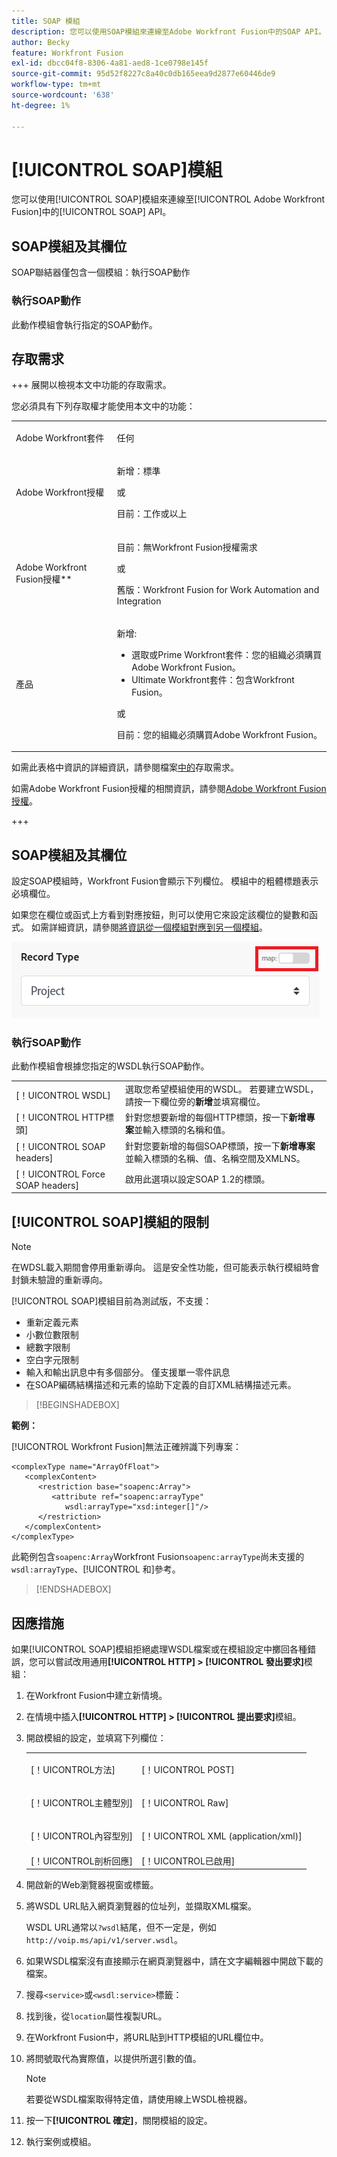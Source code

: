 ```yaml
---
title: SOAP 模組
description: 您可以使用SOAP模組來連線至Adobe Workfront Fusion中的SOAP API。
author: Becky
feature: Workfront Fusion
exl-id: dbcc04f8-8306-4a81-aed8-1ce0798e145f
source-git-commit: 95d52f8227c8a40c0db165eea9d2877e60446de9
workflow-type: tm+mt
source-wordcount: '638'
ht-degree: 1%

---
```


# [!UICONTROL SOAP]模組

您可以使用[!UICONTROL SOAP]模組來連線至[!UICONTROL Adobe Workfront Fusion]中的[!UICONTROL SOAP] API。

## SOAP模組及其欄位

SOAP聯結器僅包含一個模組：執行SOAP動作

### 執行SOAP動作

此動作模組會執行指定的SOAP動作。



## 存取需求

+++ 展開以檢視本文中功能的存取需求。

您必須具有下列存取權才能使用本文中的功能：

<table style="table-layout:auto">
 <col> 
 <col> 
 <tbody> 
  <tr> 
   <td role="rowheader">Adobe Workfront套件</td> 
   <td> <p>任何</p> </td> 
  </tr> 
  <tr data-mc-conditions=""> 
   <td role="rowheader">Adobe Workfront授權</td> 
   <td> <p>新增：標準</p><p>或</p><p>目前：工作或以上</p> </td> 
  </tr> 
  <tr> 
   <td role="rowheader">Adobe Workfront Fusion授權**</td> 
   <td>
   <p>目前：無Workfront Fusion授權需求</p>
   <p>或</p>
   <p>舊版：Workfront Fusion for Work Automation and Integration </p>
   </td> 
  </tr> 
  <tr> 
   <td role="rowheader">產品</td> 
   <td>
   <p>新增:</p> <ul><li>選取或Prime Workfront套件：您的組織必須購買Adobe Workfront Fusion。</li><li>Ultimate Workfront套件：包含Workfront Fusion。</li></ul>
   <p>或</p>
   <p>目前：您的組織必須購買Adobe Workfront Fusion。</p>
   </td> 
  </tr>
 </tbody> 
</table>

如需此表格中資訊的詳細資訊，請參閱檔案[中的](/help/workfront-fusion/references/licenses-and-roles/access-level-requirements-in-documentation.md)存取需求。

如需Adobe Workfront Fusion授權的相關資訊，請參閱[Adobe Workfront Fusion授權](/help/workfront-fusion/set-up-and-manage-workfront-fusion/licensing-operations-overview/license-automation-vs-integration.md)。

+++

## SOAP模組及其欄位

設定SOAP模組時，Workfront Fusion會顯示下列欄位。  模組中的粗體標題表示必填欄位。

如果您在欄位或函式上方看到對應按鈕，則可以使用它來設定該欄位的變數和函式。 如需詳細資訊，請參閱[將資訊從一個模組對應到另一個模組](/help/workfront-fusion/create-scenarios/map-data/map-data-from-one-to-another.md)。

![地圖切換](/help/workfront-fusion/references/apps-and-modules/assets/map-toggle-350x74.png)

### 執行SOAP動作

此動作模組會根據您指定的WSDL執行SOAP動作。

<table style="table-layout:auto">
 <col> 
 </col> 
 <col> 
 </col> 
 <tbody> 
  <tr> 
   <td>[！UICONTROL WSDL]</td> 
   <td> 選取您希望模組使用的WSDL。 若要建立WSDL，請按一下欄位旁的<b>新增</b>並填寫欄位。 </td> 
  </tr> 
  <tr> 
   <td>[！UICONTROL HTTP標頭]</td> 
   <td> 針對您想要新增的每個HTTP標頭，按一下<b>新增專案</b>並輸入標頭的名稱和值。</td> 
  </tr> 
  <tr> 
   <td>[！UICONTROL SOAP headers]</td> 
   <td> 針對您要新增的每個SOAP標頭，按一下<b>新增專案</b>並輸入標頭的名稱、值、名稱空間及XMLNS。</td> 
  </tr> 
  <tr data-mc-conditions=""> 
   <td>[！UICONTROL Force SOAP headers]</td> 
   <td> 啟用此選項以設定SOAP 1.2的標頭。 </td> 
  </tr> 
  </tbody> 
</table>

## [!UICONTROL SOAP]模組的限制

>[!NOTE]
>
>在WDSL載入期間會停用重新導向。 這是安全性功能，但可能表示執行模組時會封鎖未驗證的重新導向。

[!UICONTROL SOAP]模組目前為測試版，不支援：

* 重新定義元素
* 小數位數限制
* 總數字限制
* 空白字元限制
* 輸入和輸出訊息中有多個部分。 僅支援單一零件訊息
* 在SOAP編碼結構描述和元素的協助下定義的自訂XML結構描述元素。

>[!BEGINSHADEBOX]

**範例：**

[!UICONTROL Workfront Fusion]無法正確辨識下列專案：

```
<complexType name="ArrayOfFloat">
   <complexContent>
      <restriction base="soapenc:Array">
         <attribute ref="soapenc:arrayType"
            wsdl:arrayType="xsd:integer[]"/>
      </restriction>
   </complexContent>
</complexType>
```

此範例包含`soapenc:Array`Workfront Fusion`soapenc:arrayType`尚未支援的`wsdl:arrayType`、[!UICONTROL 和]參考。

>[!ENDSHADEBOX]

## 因應措施

如果[!UICONTROL SOAP]模組拒絕處理WSDL檔案或在模組設定中擲回各種錯誤，您可以嘗試改用通用&#x200B;**[!UICONTROL HTTP] > [!UICONTROL 發出要求]**&#x200B;模組：

1. 在Workfront Fusion中建立新情境。
1. 在情境中插入&#x200B;**[!UICONTROL HTTP] > [!UICONTROL 提出要求]**&#x200B;模組。
1. 開啟模組的設定，並填寫下列欄位：

   <table style="table-layout:auto"> 
    <col> 
    <col> 
    <tbody> 
     <tr> 
      <td role="rowheader">[！UICONTROL方法]</td> 
      <td> <p>[！UICONTROL POST]</p> </td> 
     </tr> 
     <tr data-mc-conditions=""> 
      <td role="rowheader">[！UICONTROL主體型別]</td> 
      <td> <p>[！UICONTROL Raw]</p> </td>
     </tr> 
     <tr> 
      <td role="rowheader">[！UICONTROL內容型別]</td> 
      <td> <p>[！UICONTROL XML (application/xml)]</p> </td> 
     </tr> 
     <tr> 
      <td role="rowheader">[！UICONTROL剖析回應]</td> 
      <td>[！UICONTROL已啟用]</td> 
     </tr> 
    </tbody> 
   </table>

   <!--![Workaround](/help/workfront-fusion/references/apps-and-modules/assets/workaround-350x443.png)-->

1. 開啟新的Web瀏覽器視窗或標籤。
1. 將WSDL URL貼入網頁瀏覽器的位址列，並擷取XML檔案。

   WSDL URL通常以`?wsdl`結尾，但不一定是，例如`http://voip.ms/api/v1/server.wsdl`。

1. 如果WSDL檔案沒有直接顯示在網頁瀏覽器中，請在文字編輯器中開啟下載的檔案。
1. 搜尋`<service>`或`<wsdl:service>`標籤：

   <!--![Service](/help/workfront-fusion/references/apps-and-modules/assets/service-350x65.png)-->

1. 找到後，從`location`屬性複製URL。
1. 在Workfront Fusion中，將URL貼到HTTP模組的URL欄位中。
1. 將問號取代為實際值，以提供所選引數的值。

   >[!NOTE]
   >
   > 若要從WSDL檔案取得特定值，請使用線上WSDL檢視器。

   <!--![Request](/help/workfront-fusion/references/apps-and-modules/assets/request-xml-350x172.png)-->

1. 按一下&#x200B;**[!UICONTROL 確定]**，關閉模組的設定。
1. 執行案例或模組。
